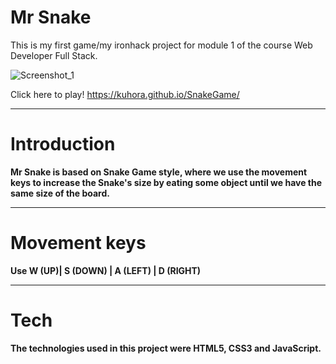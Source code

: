 # Mr Snake

This is my first game/my ironhack project for module 1 of the course Web Developer Full Stack.


![Screenshot_1](https://user-images.githubusercontent.com/105829768/185740542-d4136d09-b0b2-4819-9f8b-ccb8c9ee9b64.png)



Click here to play! https://kuhora.github.io/SnakeGame/
<hr>

# Introduction

<strong> Mr Snake <strong/> is based on Snake Game style, where we use the movement keys to increase the Snake's size by eating some object until we have the same size of the board.
  
<hr>
  
# Movement keys
  
  Use W (UP)| S (DOWN) | A (LEFT) | D (RIGHT)
  
<hr>

  # Tech
  
  The technologies used in this project were HTML5, CSS3 and JavaScript.
  

